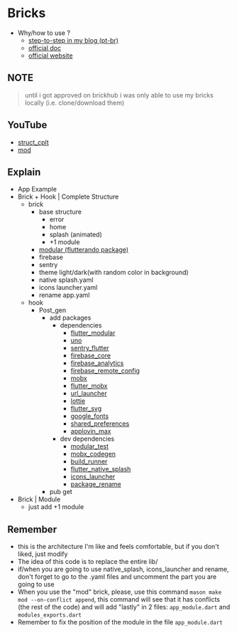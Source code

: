 # Bricks

- Why/how to use ?
  - [step-to-step in my blog (pt-br)](https://blog.efemazieri.dev/automacao-com-mason-brick)
  - [official doc](https://docs.brickhub.dev)
  - [official website](brickhub.dev)

## NOTE

>until i got approved on brickhub i was only able to use my bricks locally (i.e. clone/download them)

## YouTube

- [struct_cplt](https://youtu.be/NQQTHMPYlzw)
- [mod](https://youtu.be/WhHJ7IBOnGM)

## Explain

- App Example
- Brick + Hook | Complete Structure
  - brick
    - base structure
      - error
      - home
      - splash (animated)
      - +1 module
    - [modular (flutterando package)](https://modular.flutterando.com.br/docs/intro/)
    - firebase
    - sentry
    - theme light/dark(with random color in background)
    - native splash.yaml
    - icons launcher.yaml
    - rename app.yaml
  - hook
    - Post_gen
      - add packages
        - dependencies
          - [flutter_modular](https://pub.dev/packages/flutter_modular)
          - [uno](https://pub.dev/packages/uno)
          - [sentry_flutter](https://pub.dev/packages/sentry_flutter)
          - [firebase_core](https://pub.dev/packages/firebase_core)
          - [firebase_analytics](https://pub.dev/packages/firebase_analytics)
          - [firebase_remote_config](https://pub.dev/packages/firebase_remote_config)
          - [mobx](https://pub.dev/packages/mobx)
          - [flutter_mobx](https://pub.dev/packages/flutter_mobx)
          - [url_launcher](https://pub.dev/packages/url_launcher)
          - [lottie](https://pub.dev/packages/lottie)
          - [flutter_svg](https://pub.dev/packages/flutter_svg)
          - [google_fonts](https://pub.dev/packages/google_fonts)
          - [shared_preferences](https://pub.dev/packages/shared_preferences)
          - [applovin_max](https://pub.dev/packages/applovin_max)
        - dev dependencies
          - [modular_test](https://pub.dev/packages/modular_test)
          - [mobx_codegen](https://pub.dev/packages/mobx_codegen)
          - [build_runner](https://pub.dev/packages/build_runner)
          - [flutter_native_splash](https://pub.dev/packages/flutter_native_splash)
          - [icons_launcher](https://pub.dev/packages/icons_launcher)
          - [package_rename](https://pub.dev/packages/package_rename)
      - pub get
- Brick | Module
  - just add +1 module

## Remember

- this is the architecture I'm like and feels comfortable, but if you don't liked, just modify
- The idea of this code is to replace the entire lib/
- if/when you are going to use native_splash, icons_launcher and rename, don't forget to go to the .yaml files and uncomment the part you are going to use
- When you use the "mod" brick, please, use this command `mason make mod --on-conflict append`, this command will see that it has conflicts (the rest of the code) and will add "lastly" in 2 files: `app_module.dart` and `modules_exports.dart`
- Remember to fix the position of the module in the file `app_module.dart`
